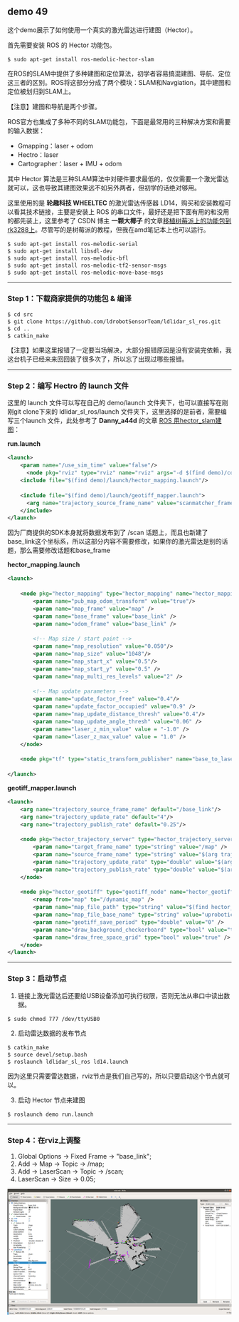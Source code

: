 ## demo 49 

这个demo展示了如何使用一个真实的激光雷达进行建图（Hector）。

首先需要安装 ROS 的 Hector 功能包。
```shell
$ sudo apt-get install ros-medolic-hector-slam
```

在ROS的SLAM中提供了多种建图和定位算法，初学者容易搞混建图、导航、定位这三者的区别。ROS将这部分分成了两个模块：SLAM和Navgiation，其中建图和定位被划归到SLAM上。

【注意】建图和导航是两个步骤。

ROS官方也集成了多种不同的SLAM功能包，下面是最常用的三种解决方案和需要的输入数据：
* Gmapping：laser + odom
* Hectro：laser
* Cartographer：laser + IMU + odom

其中 Hector 算法是三种SLAM算法中对硬件要求最低的，仅仅需要一个激光雷达就可以，这也导致其建图效果远不如另外两者，但初学的话绝对够用。

这里使用的是 **轮趣科技 WHEELTEC** 的激光雷达传感器 LD14，购买和安装教程可以看其技术链接，主要是安装上 ROS 的串口文件，最好还是把下面有用的和没用的都先装上，这里参考了 CSDN 博主 **一颗大椰子** 的文章[移植树莓派上的功能包到rk3288上](https://blog.csdn.net/xuoeigan/article/details/124528922)。尽管写的是树莓派的教程，但我在amd笔记本上也可以运行。

```shell
$ sudo apt-get install ros-melodic-serial
$ sudo apt-get install libsdl-dev
$ sudo apt-get install ros-melodic-bfl
$ sudo apt-get install ros-melodic-tf2-sensor-msgs
$ sudo apt-get install ros-melodic-move-base-msgs
```

----

### **Step 1**：下载商家提供的功能包 & 编译
```shell
$ cd src
$ git clone https://github.com/ldrobotSensorTeam/ldlidar_sl_ros.git
$ cd ..
$ catkin_make
```
【注意】如果这里报错了一定要当场解决，大部分报错原因是没有安装完依赖，我这台机子已经来来回回装了很多次了，所以忘了出现过哪些报错。

-----

### **Step 2**：编写 Hectro 的 launch 文件
这里的 launch 文件可以写在自己的 demo/launch 文件夹下，也可以直接写在刚刚git clone下来的 ldlidar_sl_ros/launch 文件夹下，这里选择的是前者，需要编写三个launch 文件，此处参考了 **Danny_a44d** 的文章 [ROS 用hector_slam建图](https://www.jianshu.com/p/429e59d48322)：


**run.launch**
```xml
<launch>
    <param name="/use_sim_time" value="false"/>
      <node pkg="rviz" type="rviz" name="rviz" args="-d $(find demo)/config/rviz.rviz"/>
    <include file="$(find demo)/launch/hector_mapping.launch"/>

    <include file="$(find demo)/launch/geotiff_mapper.launch">
      <arg name="trajectory_source_frame_name" value="scanmatcher_frame"/>
    </include>
</launch>
```

因为厂商提供的SDK本身就将数据发布到了 /scan 话题上，而且也新建了base_link这个坐标系，所以这部分内容不需要修改，如果你的激光雷达是别的话题，那么需要修改话题和base_frame

**hector_mapping.launch**
```xml
<launch>

    <node pkg="hector_mapping" type="hector_mapping" name="hector_mapping"   output="screen">
        <param name="pub_map_odom_transform" value="true"/>
        <param name="map_frame" value="map" />
        <param name="base_frame" value="base_link" />
        <param name="odom_frame" value="base_link" />

        <!-- Map size / start point -->
        <param name="map_resolution" value="0.050"/>
        <param name="map_size" value="1048"/>
        <param name="map_start_x" value="0.5"/>
        <param name="map_start_y" value="0.5" />
        <param name="map_multi_res_levels" value="2" />

        <!-- Map update parameters -->
        <param name="update_factor_free" value="0.4"/>
        <param name="update_factor_occupied" value="0.9" />   
        <param name="map_update_distance_thresh" value="0.4"/>
        <param name="map_update_angle_thresh" value="0.06" />
        <param name="laser_z_min_value" value = "-1.0" />
        <param name="laser_z_max_value" value = "1.0" />
    </node>

    <node pkg="tf" type="static_transform_publisher" name="base_to_laser_broadcaster" args="0 0 0 0 0 0 /base_link /laser_frame 100" /> 

</launch>
```

**geotiff_mapper.launch**
```xml
<launch>
    <arg name="trajectory_source_frame_name" default="/base_link"/>
    <arg name="trajectory_update_rate" default="4"/>
    <arg name="trajectory_publish_rate" default="0.25"/>

    <node pkg="hector_trajectory_server" type="hector_trajectory_server" name="hector_trajectory_server" output="screen">
        <param name="target_frame_name" type="string" value="/map" />
        <param name="source_frame_name" type="string" value="$(arg trajectory_source_frame_name)" />
        <param name="trajectory_update_rate" type="double" value="$(arg trajectory_update_rate)" />
        <param name="trajectory_publish_rate" type="double" value="$(arg trajectory_publish_rate)" />
    </node>

    <node pkg="hector_geotiff" type="geotiff_node" name="hector_geotiff_node" output="screen" launch-prefix="nice -n 15">
        <remap from="map" to="/dynamic_map" />
        <param name="map_file_path" type="string" value="$(find hector_geotiff)/maps" />
        <param name="map_file_base_name" type="string" value="uprobotics" />
        <param name="geotiff_save_period" type="double" value="0" />
        <param name="draw_background_checkerboard" type="bool" value="true" />
        <param name="draw_free_space_grid" type="bool" value="true" />
    </node>
</launch>
```

-----

### **Step 3**：启动节点
1. 链接上激光雷达后还要给USB设备添加可执行权限，否则无法从串口中读出数据。
```shell
$ sudo chmod 777 /dev/ttyUSB0
```

2. 启动雷达数据的发布节点
```shell
$ catkin_make
$ source devel/setup.bash
$ roslaunch ldlidar_sl_ros ld14.launch
```
因为这里只需要雷达数据，rviz节点是我们自己写的，所以只要启动这个节点就可以。

3. 启动 Hector 节点来建图
```shell
$ roslaunch demo run.launch
```

----

### **Step 4**：在rviz上调整
1. Global Options -> Fixed Frame -> "base_link";
2. Add -> Map -> Topic -> /map;
3. Add -> LaserScan -> Topic -> /scan;
4. LaserScan -> Size -> 0.05;

![map](images/map.png)
